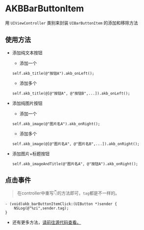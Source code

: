 # AKBBarButtonItem

用 `UIViewController` 类别来封装 `UIBarButtonItem` 的添加和移除方法

## 使用方法
* 添加纯文本按钮
	* 添加一个   
	
	``` objc
	self.akb_title(@"按钮A").akb_onLeft();
	```
	
	* 添加多个   
	
	``` objc
	self.akb_title(@[@"按钮A", @"按钮B",...]).akb_onLeft();
	```
	
* 添加纯图片按钮
	* 添加一个   
	
	``` objc
	self.akb_image(@"图片名A").akb_onRight();
	```
	
	* 添加多个   
	
	``` objc
	self.akb_image(@[@"图片名A", @"图片名B",...]).akb_onRight();
	```
	
* 添加图片+标题按钮

	``` objc
	self.akb_imageAndTitle(@"图片名A", @"按钮A").akb_onRight();
	```	
	
## 点击事件
> 在controller中重写👇的方法即可，` tag `都是不一样的。

``` objc
- (void)akb_barButtonItemClick:(UIButton *)sender {
    NSLog(@"%zi",sender.tag);
}
```

* 还有更多方法，[请前往源代码查看。](https://github.com/dxinba/AKBBarButtonItem/archive/master.zip)